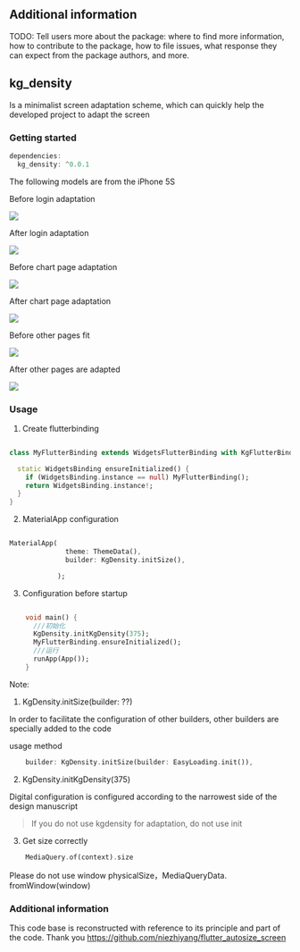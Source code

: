


## Additional information

TODO: Tell users more about the package: where to find more information, how to 
contribute to the package, how to file issues, what response they can expect 
from the package authors, and more.


## kg_density

Is a minimalist screen adaptation scheme, which can quickly help the developed project to adapt the screen

### Getting started

```dart
dependencies:
  kg_density: ^0.0.1
```

The following models are from the iPhone 5S

Before login adaptation

![](https://github.com/smartbackme/KgDensity/blob/main/art/img5.jpg)

After login adaptation

![](https://github.com/smartbackme/KgDensity/blob/main/art/img4.jpg)

Before chart page adaptation

![](https://github.com/smartbackme/KgDensity/blob/main/art/img6.jpg)

After chart page adaptation

![](https://github.com/smartbackme/KgDensity/blob/main/art/img2.jpg)

Before other pages fit

![](https://github.com/smartbackme/KgDensity/blob/main/art/img1.jpg)

After other pages are adapted

![](https://github.com/smartbackme/KgDensity/blob/main/art/img3.jpg)


### Usage

1. Create flutterbinding

```dart

class MyFlutterBinding extends WidgetsFlutterBinding with KgFlutterBinding {

  static WidgetsBinding ensureInitialized() {
    if (WidgetsBinding.instance == null) MyFlutterBinding();
    return WidgetsBinding.instance!;
  }
}

```

2. MaterialApp configuration

```dart

MaterialApp(
              theme: ThemeData(),
              builder: KgDensity.initSize(),

            );

```


3. Configuration before startup

```dart

    void main() {
      ///初始化
      KgDensity.initKgDensity(375);
      MyFlutterBinding.ensureInitialized();
      ///运行
      runApp(App());
    }

```

Note:

1. KgDensity.initSize(builder: ??)

In order to facilitate the configuration of other builders, other builders are specially added to the code

usage method

```dart
    builder: KgDensity.initSize(builder: EasyLoading.init()),

```

2. KgDensity.initKgDensity(375)

Digital configuration is configured according to the narrowest side of the design manuscript

> If you do not use kgdensity for adaptation, do not use init

3. Get size correctly

```dart
    MediaQuery.of(context).size

```

Please do not use window physicalSize，MediaQueryData. fromWindow(window)

### Additional information

This code base is reconstructed with reference to its principle and part of the code. Thank you https://github.com/niezhiyang/flutter_autosize_screen